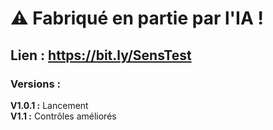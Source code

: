 # ⚠️ Fabriqué en partie par l'IA !

## Lien : https://bit.ly/SensTest

### **Versions :**  
**V1.0.1 :** Lancement  
**V1.1 :** Contrôles améliorés
